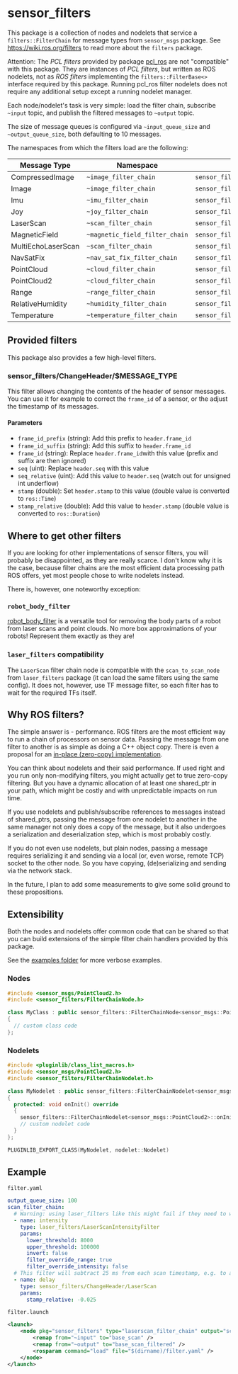# sensor\_filters

This package is a collection of nodes and nodelets that service a `filters::FilterChain` for message types from `sensor_msgs` package.
See https://wiki.ros.org/filters to read more about the `filters` package.

Attention: The *PCL filters* provided by package [pcl_ros](http://wiki.ros.org/pcl_ros/Tutorials/filters) are not "compatible" with this package. They are instances of *PCL filters*, but written as ROS nodelets, not as *ROS filters* implementing the `filters::FilterBase<>` interface required by this package. Running pcl_ros filter nodelets does not require any additional setup except a running nodelet manager.

Each node/nodelet's task is very simple: load the filter chain, subscribe `~input` topic, and publish the filtered messages to `~output` topic.

The size of message queues is configured via `~input_queue_size` and `~output_queue_size`, both defaulting to 10 messages.

The namespaces from which the filters load are the following:

| Message Type | Namespace | Nodelet Name |
|--------------|-----------|--------------|
| CompressedImage | `~image_filter_chain` | `sensor_filters/compressedimage_filter_chain` |
| Image | `~image_filter_chain` | `sensor_filters/image_filter_chain` |
| Imu | `~imu_filter_chain` | `sensor_filters/imu_filter_chain` |
| Joy | `~joy_filter_chain` | `sensor_filters/joy_filter_chain` |
| LaserScan | `~scan_filter_chain` | `sensor_filters/laserscan_filter_chain` |
| MagneticField | `~magnetic_field_filter_chain` | `sensor_filters/magneticfield_filter_chain` |
| MultiEchoLaserScan | `~scan_filter_chain` | `sensor_filters/multiecholaserscan_filter_chain` |
| NavSatFix | `~nav_sat_fix_filter_chain` | `sensor_filters/navsatfix_filter_chain` |
| PointCloud | `~cloud_filter_chain` | `sensor_filters/pointcloud_filter_chain` |
| PointCloud2 | `~cloud_filter_chain` | `sensor_filters/pointcloud2_filter_chain` |
| Range | `~range_filter_chain` | `sensor_filters/range_filter_chain` |
| RelativeHumidity | `~humidity_filter_chain` | `sensor_filters/relativehumidity_filter_chain` |
| Temperature | `~temperature_filter_chain` | `sensor_filters/temperature_filter_chain` |

## Provided filters

This package also provides a few high-level filters.

### sensor_filters/ChangeHeader/$MESSAGE_TYPE

This filter allows changing the contents of the header of sensor messages. You can use it for example to correct the `frame_id` of a sensor, or the adjust the timestamp of its messages.

#### Parameters

- `frame_id_prefix` (string): Add this prefix to `header.frame_id`
- `frame_id_suffix` (string): Add this suffix to `header.frame_id`
- `frame_id` (string): Replace `header.frame_id`with this value (prefix and suffix are then ignored)
- `seq` (uint): Replace `header.seq` with this value
- `seq_relative` (uint): Add this value to `header.seq` (watch out for unsigned int underflow)
- `stamp` (double): Set `header.stamp` to this value (double value is converted to `ros::Time`)
- `stamp_relative` (double): Add this value to `header.stamp` (double value is converted to `ros::Duration`)

## Where to get other filters

If you are looking for other implementations of sensor filters, you will probably be disappointed, as they are really scarce. I don't know why it is the case, because filter chains are the most efficient data processing path ROS offers, yet most people chose to write nodelets instead.

There is, however, one noteworthy exception:

### `robot_body_filter`

[robot_body_filter](http://wiki.ros.org/robot_body_filter) is a versatile tool for removing the body parts of a robot from laser scans and point clouds. No more box approximations of your robots! Represent them exactly as they are!

### `laser_filters` compatibility

The `LaserScan` filter chain node is compatible with the `scan_to_scan_node` from `laser_filters` package (it can load the same filters using the same config).
It does not, however, use TF message filter, so each filter has to wait for the required TFs itself.

## Why ROS filters?

The simple answer is - performance. ROS filters are the most efficient way to run a chain of processors on sensor data. Passing the message from one filter to another is as simple as doing a C++ object copy. There is even a proposal for an [in-place (zero-copy) implementation](https://github.com/ros/filters/pull/38).

You can think about nodelets and their said performance. If used right and you run only non-modifying filters, you might actually get to true zero-copy filtering. But you have a dynamic allocation of at least one shared_ptr in your path, which might be costly and with unpredictable impacts on run time.

If you use nodelets and publish/subscribe references to messages instead of shared_ptrs, passing the message from one nodelet to another in the same manager not only does a copy of the message, but it also undergoes a serialization and deserialization step, which is most probably costly.

If you do not even use nodelets, but plain nodes, passing a message requires serializing it and sending via a local (or, even worse, remote TCP) socket to the other node. So you have copying, (de)serializing and sending via the network stack.

In the future, I plan to add some measurements to give some solid ground to these propositions.

## Extensibility

Both the nodes and nodelets offer common code that can be shared so that you can build extensions of the simple filter chain handlers provided by this package.

See the [examples folder](https://github.com/ctu-vras/sensor_filters/blob/master/examples) for more verbose examples.

### Nodes

```C++
#include <sensor_msgs/PointCloud2.h>
#include <sensor_filters/FilterChainNode.h>

class MyClass : public sensor_filters::FilterChainNode<sensor_msgs::PointCloud2>
{
  // custom class code
};
```

### Nodelets

```C++
#include <pluginlib/class_list_macros.h>
#include <sensor_msgs/PointCloud2.h>
#include <sensor_filters/FilterChainNodelet.h>

class MyNodelet : public sensor_filters::FilterChainNodelet<sensor_msgs::PointCloud2>
{
  protected: void onInit() override
  {
    sensor_filters::FilterChainNodelet<sensor_msgs::PointCloud2>::onInit();
    // custom nodelet code
  }
};

PLUGINLIB_EXPORT_CLASS(MyNodelet, nodelet::Nodelet)
```

## Example

`filter.yaml`

```YAML
output_queue_size: 100
scan_filter_chain:
  # Warning: using laser_filters like this might fail if they need to wait for some TFs; intensity filter does not.
  - name: intensity
    type: laser_filters/LaserScanIntensityFilter
    params:
      lower_threshold: 8000
      upper_threshold: 100000
      invert: false
      filter_override_range: true
      filter_override_intensity: false
  # This filter will subtract 25 ms from each scan timestamp, e.g. to account for transport delay.
  - name: delay
    type: sensor_filters/ChangeHeader/LaserScan
    params:
      stamp_relative: -0.025
```

`filter.launch`

```XML
<launch>
    <node pkg="sensor_filters" type="laserscan_filter_chain" output="screen" name="laser_filter">
        <remap from="~input" to="base_scan" />
        <remap from="~output" to="base_scan_filtered" />
        <rosparam command="load" file="$(dirname)/filter.yaml" />
    </node>
</launch>
```